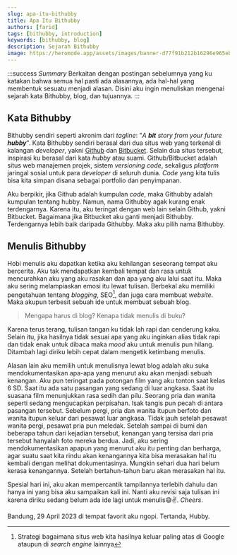 ```yaml
---
slug: apa-itu-bithubby
title: Apa Itu Bithubby
authors: [farid]
tags: [bithubby, introduction]
keywords: [bithubby, blog]
description: Sejarah Bithubby
image: https://heromode.app/assets/images/banner-d77f91b212b16296e965eb279b2b4246.png
---
```


:::success _Summary_
Berkaitan dengan postingan sebelumnya yang ku katakan bahwa semua hal pasti ada alasannya, ada hal-hal yang membentuk sesuatu menjadi alasan. Disini aku ingin menuliskan mengenai sejarah kata Bithubby, blog, dan tujuannya.
:::

<!-- truncate -->

## Kata Bithubby

Bithubby sendiri seperti akronim dari _tagline_: "_A **bit** story from your future **hubby**_". Kata Bithubby sendiri berasal dari dua situs web yang terkenal di kalangan _developer_, yakni <a href="github.com">Github</a> dan <a href="bitbucket.com">Bitbucket</a>. Selain dua situs tersebut, inspirasi ku berasal dari kata _hubby_ atau suami. Github/Bitbucket adalah situs web manajemen projek, sistem _versioning code_, sekaligus _platform_ jaringal sosial untuk para _developer_ di seluruh dunia. _Code_ yang kita tulis bisa kita simpan disana sebagai portfolio dan penyimpanan.

Aku berpikir, jika Github adalah kumpulan _code_, maka Githubby adalah kumpulan tentang hubby. Namun, nama Githubby agak kurang enak terdengarnya. Karena itu, aku teringat dengan web lain selain Github, yakni Bitbucket. Bagaimana jika Bitbucket aku ganti menjadi Bithubby. Terdengarnya lebih baik daripada Githubby. Maka aku pilih nama Bithubby.

## Menulis Bithubby

Hobi menulis aku dapatkan ketika aku kehilangan seseorang tempat aku bercerita. Aku tak mendapatkan kembali tempat dan rasa untuk mencurahkan aku yang aku rasakan dan apa yang aku lalui saat itu. Maka aku sering melampiaskan emosi itu lewat tulisan. Berbekal aku memiliki pengetahuan tentang _blogging_, SEO[^1], dan juga cara membuat _website_. Maka akupun terbesit sebuah ide untuk membuat sebuah blog.

> Mengapa harus di blog? Kenapa tidak menulis di buku?

Karena terus terang, tulisan tangan ku tidak lah rapi dan cenderung kaku. Selain itu, jika hasilnya tidak sesuai apa yang aku inginkan alias tidak rapi dan tidak enak untuk dibaca maka _mood_ aku untuk menulis pun hilang. Ditambah lagi diriku lebih cepat dalam mengetik ketimbang menulis.

Alasan lain aku memilih untuk menulisnya lewat blog adalah aku suka mendokumentasikan apa-apa yang menurut aku akan menjadi sebuah kenangan. Aku pun teringat pada potongan film yang aku tonton saat kelas 6 SD. Saat itu ada satu pasangan yang sedang di luar angkasa. Saat itu suasana film menunjukkan rasa sedih dan pilu. Seorang pria dan wanita seperti sedang mengucapkan perpisahan. Isak tangis pun pecah di antara pasangan tersebut. Sebelum pergi, pria dan wanita itupun berfoto dan wanita itupun keluar dari pesawat luar angkasa. Tidak jauh setelah pesawat wanita pergi, pesawat pria pun meledak. Setelah sampai di bumi dan beberapa tahun dari kejadian tersebut, kenangan yang tersisa dari pria tersebut hanyalah foto mereka berdua. Jadi, aku sering mendokumentasikan apapun yang menurut aku itu penting dan berharga, agar suatu saat kita rindu akan kenangannya kita bisa merasakan hal itu kembali dengan melihat dokumentasinya. Mungkin sehari dua hari belum kerasa kenangannya. Setelah bertahun-tahun baru akan merasakan hal itu.

Spesial hari ini, aku akan mempercantik tampilannya terlebih dahulu dan hanya ini yang bisa aku sampaikan kali ini. Nanti aku revisi saja tulisan ini karena diriku sedang belum ada ide lagi untuk menulis😅✌. _Cheers_.

Bandung, 29 April 2023 di tempat favorit aku ngopi. Tertanda, Hubby.

[^1]: Strategi bagaimana situs web kita hasilnya keluar paling atas di Google ataupun di _search engine_ lainnya
